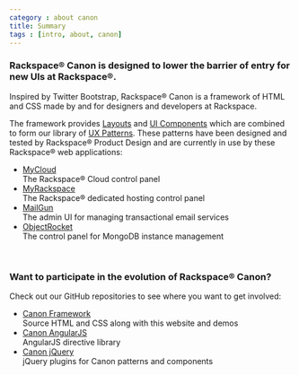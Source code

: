 ```yaml
---
category : about canon
title: Summary
tags : [intro, about, canon]
---
```


### Rackspace<span class="super-script">&reg;</span> Canon is designed to lower the barrier of entry for new UIs at Rackspace<span class="super-script">&reg;</span>.  

Inspired by Twitter Bootstrap, Rackspace<span class="super-script">&reg;</span> Canon is a framework of HTML and CSS made by and for designers and developers at Rackspace. 

<p class="max-width-large">The framework provides  <a href="../app-layout/">Layouts</a> and <a href="../ui-components/">UI Components</a> which are combined to form our library of <a href="../ux-patterns/">UX Patterns</a>.  These patterns have been designed and tested by Rackspace<span class="super-script">&reg;</span> Product Design and are currently in use by these Rackspace<span class="super-script">&reg;</span> web applications:</p>
<ul class="rs-detail-list">
  <li class="rs-detail-item">
    <div class="rs-detail-key"><a target="_blank" href="http://www.rackspace.com/">MyCloud</a></div>
    <div class="rs-detail-value">The Rackspace<span class="super-script">&reg;</span> Cloud control panel</div>
  </li>
  <li class="rs-detail-item">
    <div class="rs-detail-key"><a target="_blank" href="http://www.rackspace.com/">MyRackspace</a></div>
    <div class="rs-detail-value">The Rackspace<span class="super-script">&reg;</span> dedicated hosting control panel</div>
  </li>
  <li class="rs-detail-item">
    <div class="rs-detail-key"><a target="_blank" href="http://www.mailgun.com/">MailGun</a></div>
    <div class="rs-detail-value">The admin UI for managing transactional email services</div>
  </li>
  <li class="rs-detail-item">
    <div class="rs-detail-key"><a target="_blank" href="https://objectrocket.com/">ObjectRocket</a></div>
    <div class="rs-detail-value">The control panel for MongoDB instance management</div>
  </li>
</ul>
<br>

### Want to participate in the evolution of Rackspace<span class="super-script">&reg;</span> Canon?

Check out our GitHub repositories to see where you want to get involved:

<ul class="rs-detail-list">
  <li class="rs-detail-item">
    <div class="rs-detail-key"><a target="_blank" href="https://github.com/rackerlabs/canon">Canon Framework</a></div>
    <div class="rs-detail-value">Source HTML and CSS along with this website and demos</div>
  </li>
  <li class="rs-detail-item">
    <div class="rs-detail-key"><a target="_blank" href="https://github.com/rackerlabs/canon-angular">Canon AngularJS</a></div>
    <div class="rs-detail-value">AngularJS directive library</div>
  </li>
  <li class="rs-detail-item">
    <div class="rs-detail-key"><a target="_blank" href="https://github.com/rackerlabs/canon-jquery">Canon jQuery</a></div>
    <div class="rs-detail-value">jQuery plugins for Canon patterns and components</div>
  </li>
</ul>
